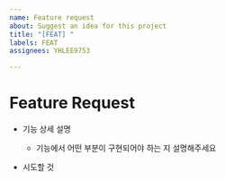```yaml
---
name: Feature request
about: Suggest an idea for this project
title: "[FEAT] "
labels: FEAT
assignees: YHLEE9753

---
```


# Feature Request
- 기능 상세 설명
  - 기능에서 어떤 부분이 구현되어야 하는 지 설명해주세요

- 시도할 것
